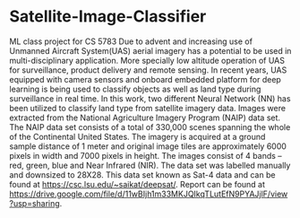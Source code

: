 # Satellite-Image-Classifier
ML class project for CS 5783
Due to advent and increasing use of Unmanned Aircraft System(UAS) aerial imagery has a potential to be used in multi-disciplinary application. More specially low altitude operation of UAS for surveillance, product delivery and remote sensing. In recent years, UAS equipped with camera sensors and onboard embedded platform for deep learning
is being used to classify objects as well as land type during surveillance in real time. In this work, two different Neural Network (NN) has been utilized to classify land type from satellite imagery data. Images were extracted from the National Agriculture Imagery Program (NAIP) data set. The NAIP data set consists of a total of 330,000 scenes spanning the whole of the Continental United States. The imagery is acquired at a ground sample distance of 1 meter and original image tiles are approximately 6000 pixels in width and 7000
pixels in height. The images consist of 4 bands – red, green, blue and Near Infrared (NIR). The data set was labelled manually and downsized to 28X28. 
This data set known as Sat-4 data and can be found at https://csc.lsu.edu/~saikat/deepsat/.
Report can be found at https://drive.google.com/file/d/11wBIjh1m33MKJQIkqTLutEfN9PYAJjlF/view?usp=sharing.
